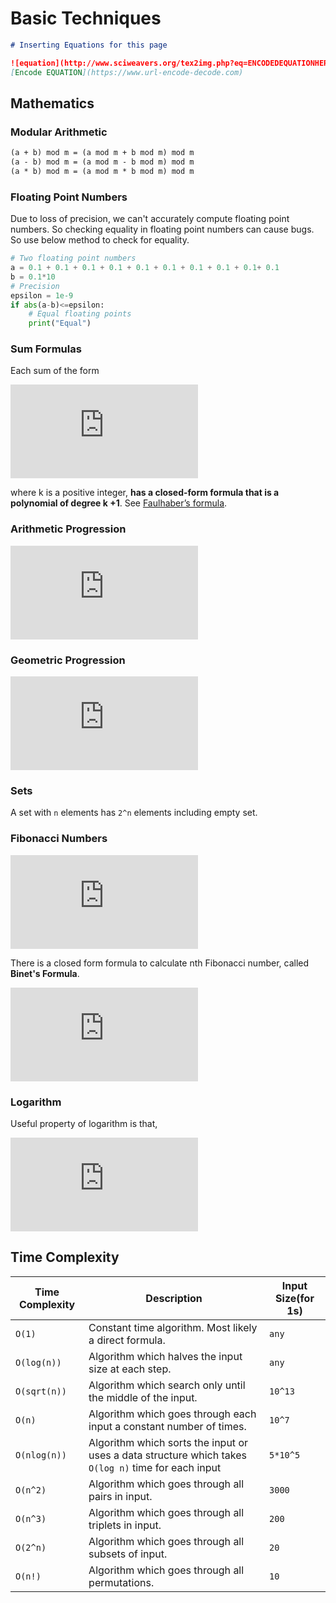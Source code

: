 # Basic Techniques

```markdown
# Inserting Equations for this page

![equation](http://www.sciweavers.org/tex2img.php?eq=ENCODEDEQUATIONHERE&bc=White&fc=Black&im=jpg&fs=12&ff=arev&edit=)
[Encode EQUATION](https://www.url-encode-decode.com)
```

## Mathematics

### Modular Arithmetic

```markdown
(a + b) mod m = (a mod m + b mod m) mod m
(a - b) mod m = (a mod m - b mod m) mod m
(a * b) mod m = (a mod m * b mod m) mod m
```

### Floating Point Numbers

Due to loss of precision, we can't accurately compute floating point numbers. So checking equality in floating point numbers can cause bugs. So use below method to check for equality.

```python
# Two floating point numbers
a = 0.1 + 0.1 + 0.1 + 0.1 + 0.1 + 0.1 + 0.1 + 0.1 + 0.1+ 0.1
b = 0.1*10
# Precision
epsilon = 1e-9
if abs(a-b)<=epsilon:
    # Equal floating points
    print("Equal")
```

### Sum Formulas

Each sum of the form

![equation](http://www.sciweavers.org/tex2img.php?eq=%5Csum_%7Bx%3D1%7D%5E%7Bn%7D1%5Ek%2B2%5Ek%2B3%5Ek%2B...%2Bn%5Ek&bc=White&fc=Black&im=jpg&fs=12&ff=arev&edit=)

where k is a positive integer, **has a closed-form formula that is a polynomial of degree k +1**. See [Faulhaber’s formula](https://en.wikipedia.org/wiki/Faulhaber%27s_formula).

### Arithmetic Progression

![equation](http://www.sciweavers.org/tex2img.php?eq=a%2B%28a%2Bd%29%2B%28a%2B2d%29%2B+...%2B%28a%2B%28n-1%29d%29+%3D+%5Cfrac%7Bn%7D%7B2%7D+%282a%2B%28n-1%29d%29&bc=White&fc=Black&im=jpg&fs=12&ff=arev&edit=)

### Geometric Progression

![equation](http://www.sciweavers.org/tex2img.php?eq=a%2Bar%2Bar%5E2%2B...%2Bar%5E%7Bn-1%7D+%3D+%5Cfrac%7Ba%28r%5En-1%29%7D%7B%28r-1%29%7D&bc=White&fc=Black&im=jpg&fs=12&ff=arev&edit=)

### Sets

A set with `n` elements has `2^n` elements including empty set.

### Fibonacci Numbers

![equation](http://www.sciweavers.org/tex2img.php?eq=f%28n%29+%3D+%0D%0A+++++%5Cbegin%7Bcases%7D%0D%0A+++++++1+%26%5Cquad+n%3D1%5C%5C%0D%0A+++++++1+%26%5Cquad+n%3D2%5C%5C%0D%0A+++++++f%28n-1%29+%2B+f%28n-2%29+%26%5Cquad%5Ctext%7Botherwise.%7D+%5C%5C+%0D%0A+++++%5Cend%7Bcases%7D&bc=White&fc=Black&im=jpg&fs=12&ff=arev&edit=)

There is a closed form formula to calculate nth Fibonacci number, called **Binet's Formula**.

![equation](http://www.sciweavers.org/tex2img.php?eq=f%28n%29+%3D+%0D%0A%5Cfrac%0D%0A%7B%281%2B%5Csqrt5%29%5En-%281-%5Csqrt5%29%5En%7D%0D%0A%7B2%5En%5Csqrt5%7D&bc=White&fc=Black&im=jpg&fs=12&ff=arev&edit=)

### Logarithm

Useful property of logarithm is that,

![equation](http://www.sciweavers.org/tex2img.php?eq=%5Clog_kx+%3D+%5Ctext%7Btimes+we+have+to+divide+x+by+k+before+reaching+1%7D%5C%5C%0D%0A%5Clfloor%7B%5Clog_k%28x%29%2B1%7D+%5Crfloor+%3D+%5Ctext%7Bno+of+digits+in+x+when+written+in+base+k%7D&bc=White&fc=Black&im=jpg&fs=12&ff=arev&edit=)

## Time Complexity

| Time Complexity | Description                                                  | Input Size(for 1s) |
| --------------- | ------------------------------------------------------------ | ------------------ |
| `O(1)`          | Constant time algorithm. Most likely a direct formula.       | `any`              |
| `O(log(n))`     | Algorithm which halves the input size at each step.          | `any`              |
| `O(sqrt(n))`    | Algorithm which search only until the middle of the input.   | `10^13`            |
| `O(n)`          | Algorithm which goes through each input a constant number of times. | `10^7`             |
| `O(nlog(n))`    | Algorithm which sorts the input or uses a data structure which takes `O(log n)` time for each input | `5*10^5`           |
| `O(n^2)`        | Algorithm which goes through all pairs in input.             | `3000`             |
| `O(n^3)`        | Algorithm which goes through all triplets in input.          | `200`              |
| `O(2^n)`        | Algorithm which goes through all subsets of input.           | `20`               |
| `O(n!)`         | Algorithm which goes through all permutations.               | `10`               |



